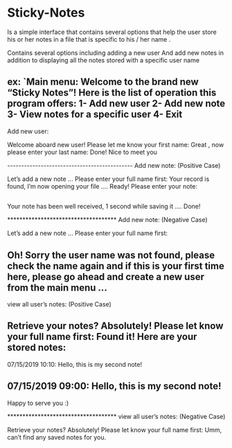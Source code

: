 # Sticky-Notes

Is a simple interface that contains several options that help the user store his or her notes
in a file that is specific to his / her name .

Contains several options including adding a new user
And add new notes in addition to displaying all the notes stored with a specific user name

ex:
`Main menu:
Welcome to the brand new “Sticky Notes”!
Here is the list of operation this program offers:
1- Add new user
2- Add new note
3- View notes for a specific user
4- Exit
-----------------------------------------------
 Add new user:

Welcome aboard new user!
Please let me know your first name: <Enter first Name>
Great <First Name>, now please enter your last name: <Enter last name>
Done!
Nice to meet you <First Name> <Last Name>

<Click Enter to return to main menu>
---------------------------------------------
Add new note: (Positive Case)

Let’s add a new note ...
Please enter your full name first: <Enter First Name> <Enter Last Name>
Your record is found, I’m now opening your file ….
Ready!
Please enter your note:
<Enter the Note>
##

Your note has been well received, 1 second while saving it ….
Done!

<Click Enter to return to main menu>
************************************
Add new note: (Negative Case)

Let’s add a new note ...
Please enter your full name first: <Enter First Name> <Enter Last Name>

Oh! Sorry the user name was not found, please check the name again and if this is your first time here, please go ahead and create a new user from the main menu ...
<Click Enter to return to main menu>
---------------------------------------------
view all user’s notes: (Positive Case)

Retrieve your notes? Absolutely! 
Please let know your full name first: <Enter first name> <Enter last Name>
Found it!
Here are your stored notes:
-------------
07/15/2019 10:10:
Hello, this is my second note!

07/15/2019 09:00:
Hello, this is my second note!
-------------
Happy to serve you :)

<Click Enter to return to main menu>
************************************
view all user’s notes: (Negative Case)

Retrieve your notes? Absolutely! 
Please let know your full name first: <Enter first name> <Enter last Name>
Umm, can’t find any saved notes for you.

<Click Enter to return to main menu>
